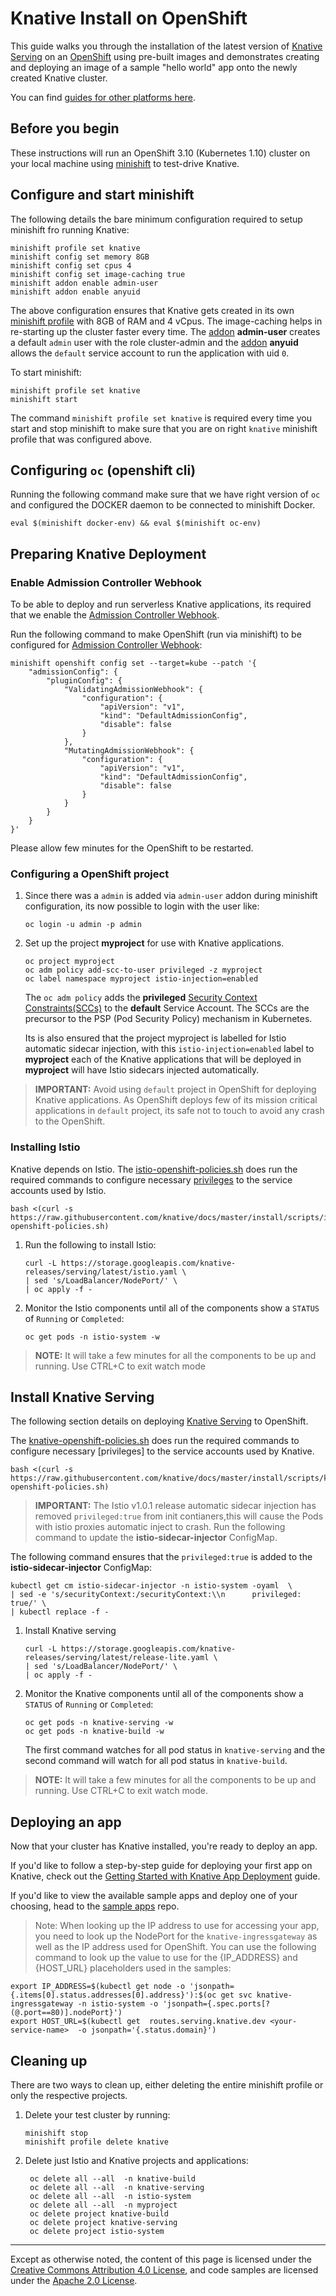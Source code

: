 # Knative Install on OpenShift

This guide walks you through the installation of the latest version of [Knative
Serving](https://github.com/knative/serving) on an
[OpenShift](https://github.com/openshift/origin) using pre-built images and
demonstrates creating and deploying an image of a sample "hello world" app onto
the newly created Knative cluster.

You can find [guides for other platforms here](README.md).

## Before you begin

These instructions will run an OpenShift 3.10 (Kubernetes 1.10) cluster on your
local machine using [minishift](https://docs.okd.io/latest/minishift/getting-started/index.html)
to test-drive Knative.

## Configure and start minishift

The following details the bare minimum configuration required to setup minishift fro running Knative:

```shell
minishift profile set knative
minishift config set memory 8GB
minishift config set cpus 4
minishift config set image-caching true
minishift addon enable admin-user
minishift addon enable anyuid
```

The above configuration ensures that Knative gets created in its own [minishift profile](https://docs.okd.io/latest/minishift/using/profiles.html) with 8GB of RAM and 4 vCpus. The image-caching helps in re-starting up the cluster faster every time.  The [addon](https://docs.okd.io/latest/minishift/using/addons.html) **admin-user** creates a default `admin` user with the role  cluster-admin and the  [addon](https://docs.okd.io/latest/minishift/using/addons.html) **anyuid** allows the `default` service account to run the application with uid `0`.

To start minishift:

```shell
minishift profile set knative
minishift start
```

The command `minishift profile set knative` is required every time you start and stop minishift to make sure that you are on right `knative` minishift profile that was configured above.

## Configuring `oc` (openshift cli)

Running the following command make sure that we have right version of `oc` and configured the DOCKER daemon to be connected to minishift Docker.

```shell
eval $(minishift docker-env) && eval $(minishift oc-env)
```

## Preparing Knative Deployment

### Enable Admission Controller Webhook
To be able to deploy and run serverless Knative applications, its required that we enable the [Admission Controller Webhook](https://kubernetes.io/docs/reference/access-authn-authz/extensible-admission-controllers/).  

Run the following command to make OpenShift (run via minishift) to be configured for [Admission Controller Webhook](https://kubernetes.io/docs/reference/access-authn-authz/extensible-admission-controllers/):

```shell
minishift openshift config set --target=kube --patch '{
    "admissionConfig": {
        "pluginConfig": {
            "ValidatingAdmissionWebhook": {
                "configuration": {
                    "apiVersion": "v1",
                    "kind": "DefaultAdmissionConfig",
                    "disable": false
                }
            },
            "MutatingAdmissionWebhook": {
                "configuration": {
                    "apiVersion": "v1",
                    "kind": "DefaultAdmissionConfig",
                    "disable": false
                }
            }
        }
    }
}'
```

Please allow few minutes for the OpenShift to be restarted.

### Configuring a OpenShift project

1. Since there was a `admin` is added via `admin-user` addon during minishift configuration, its now possible to login with the user like:

    ```shell
    oc login -u admin -p admin
    ```

2. Set up the project **myproject** for use with Knative applications.

    ```shell
    oc project myproject
    oc adm policy add-scc-to-user privileged -z myproject
    oc label namespace myproject istio-injection=enabled
    ```
    The `oc adm policy` adds the **privileged** [Security Context Constraints(SCCs)](https://docs.okd.io/3.10/admin_guide/manage_scc.html) to the **default** Service Account. The SCCs are the precursor to the PSP (Pod Security Policy) mechanism in Kubernetes.

    Its is also ensured that the project myproject is labelled for Istio automatic sidecar injection, with this `istio-injection=enabled` label to **myproject** each of the Knative applications that will be deployed in **myproject** will have Istio sidecars injected automatically. 

  > **IMPORTANT:** Avoid using `default` project in OpenShift for deploying Knative applications. As OpenShift deploys few of its mission critical applications in `default` project, its safe not to touch to avoid any crash to the OpenShift.

### Installing Istio

Knative depends on Istio. The [istio-openshift-policies.sh](scripts/istio-openshift-policies.sh) does run the required commands to configure necessary [privileges](https://istio.io/docs/setup/kubernetes/platform-setup/openshift/) to the service accounts used by Istio.

```shell
bash <(curl -s https://raw.githubusercontent.com/knative/docs/master/install/scripts/istio-openshift-policies.sh)
```

1. Run the following to install Istio:

    ```shell
    curl -L https://storage.googleapis.com/knative-releases/serving/latest/istio.yaml \
    | sed 's/LoadBalancer/NodePort/' \
    | oc apply -f -
    ```
2. Monitor the Istio components until all of the components show a `STATUS` of `Running` or `Completed`:

    ```shell
    oc get pods -n istio-system -w
    ```

> **NOTE:** It will take a few minutes for all the components to be up and running. Use CTRL+C to exit watch mode

## Install Knative Serving

The following section details on deploying [Knative Serving](https://github.com/knative/serving) to OpenShift.

The [knative-openshift-policies.sh](scripts/knative-openshift-policies.sh) does run the required commands to configure necessary [privileges] to the service accounts used by Knative.

```shell
bash <(curl -s https://raw.githubusercontent.com/knative/docs/master/install/scripts/knative-openshift-policies.sh)
```

> **IMPORTANT:** The Istio v1.0.1 release automatic sidecar injection has removed `privileged:true` from init contianers,this will cause the Pods with istio proxies automatic inject to crash. Run the following command to update the **istio-sidecar-injector** ConfigMap.

The following command ensures that the `privileged:true` is added to the **istio-sidecar-injector** ConfigMap:

```shell
kubectl get cm istio-sidecar-injector -n istio-system -oyaml  \
| sed -e 's/securityContext:/securityContext:\\n      privileged: true/' \
| kubectl replace -f -
```

1. Install Knative serving

    ```shell
    curl -L https://storage.googleapis.com/knative-releases/serving/latest/release-lite.yaml \
    | sed 's/LoadBalancer/NodePort/' \
    | oc apply -f -
    ```

2. Monitor the Knative components until all of the components show a `STATUS` of `Running` or `Completed`:

    ```shell
    oc get pods -n knative-serving -w
    oc get pods -n knative-build -w
    ```
    The first command watches for all pod status in `knative-serving` and the second command will watch for all pod status in `knative-build`.

> **NOTE:** It will take a few minutes for all the components to be up and running. Use CTRL+C to exit watch mode.

## Deploying an app

Now that your cluster has Knative installed, you're ready to deploy an app.

If you'd like to follow a step-by-step guide for deploying your first app on
Knative, check out the
[Getting Started with Knative App Deployment](getting-started-knative-app.md)
guide.

If you'd like to view the available sample apps and deploy one of your choosing,
head to the [sample apps](../serving/samples/README.md) repo.

> Note: When looking up the IP address to use for accessing your app, you need to look up   the NodePort for the `knative-ingressgateway` as well as the IP address used for OpenShift. You can use the following command to look up the value to use for the {IP_ADDRESS} and {HOST_URL} placeholders  used in the samples:

  ```shell
  export IP_ADDRESS=$(kubectl get node -o 'jsonpath={.items[0].status.addresses[0].address}'):$(oc get svc knative-ingressgateway -n istio-system -o 'jsonpath={.spec.ports[?(@.port==80)].nodePort}')
  export HOST_URL=$(kubectl get  routes.serving.knative.dev <your-service-name>  -o jsonpath='{.status.domain}')
  ```

## Cleaning up

There are two ways to clean up, either deleting the entire minishift profile or only the respective projects.

1. Delete your test cluster by running:

    ```shell
    minishift stop
    minishift profile delete knative
    ```
2. Delete just Istio and Knative projects and applications:

   ```shell
    oc delete all --all  -n knative-build
    oc delete all --all  -n knative-serving
    oc delete all --all  -n istio-system
    oc delete all --all  -n myproject
    oc delete project knative-build
    oc delete project knative-serving
    oc delete project istio-system
   ```

---

Except as otherwise noted, the content of this page is licensed under the
[Creative Commons Attribution 4.0 License](https://creativecommons.org/licenses/by/4.0/),
and code samples are licensed under the
[Apache 2.0 License](https://www.apache.org/licenses/LICENSE-2.0).
